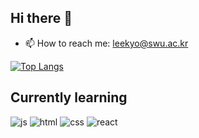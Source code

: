 ## Hi there 👋

- 📫 How to reach me: leekyo@swu.ac.kr

[![Top Langs](https://github-readme-stats.vercel.app/api/top-langs/?username=mmskyo)](https://github.com/anuraghazra/github-readme-stats)

## Currently learning
![js](https://img.shields.io/badge/JavaScript-F7DF1E?style=for-the-badge&logo=JavaScript&logoColor=white) ![html](https://img.shields.io/badge/HTML5-E34F26?style=for-the-badge&logo=html5&logoColor=white) ![css](https://img.shields.io/badge/CSS-239120?&style=for-the-badge&logo=css3&logoColor=white) ![react](https://img.shields.io/badge/React-20232A?style=for-the-badge&logo=react&logoColor=61DAFB) 
